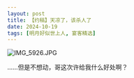 ```yaml
---
layout: post
title: 【约稿】天凉了，该杀人了
date: 2024-10-19
tags: [明月好似世上人, 宴客精选]
---
```


![IMG_5926.JPG](https://s2.loli.net/2024/12/29/obidXxDkvt84SrH.jpg)

……但是不想动，哥这次许给我什么好处啊？